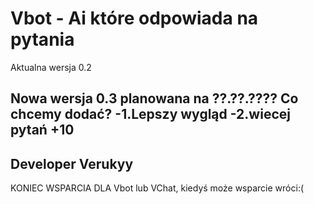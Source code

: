 # Vbot - Ai które odpowiada na pytania
Aktualna wersja 0.2

Nowa wersja 0.3 planowana na ??.??.????
Co chcemy dodać?
-1.Lepszy wygląd
-2.wiecej pytań +10
-----------------------------------------

Developer Verukyy
-
KONIEC WSPARCIA DLA Vbot lub VChat, kiedyś może wsparcie wróci:(
